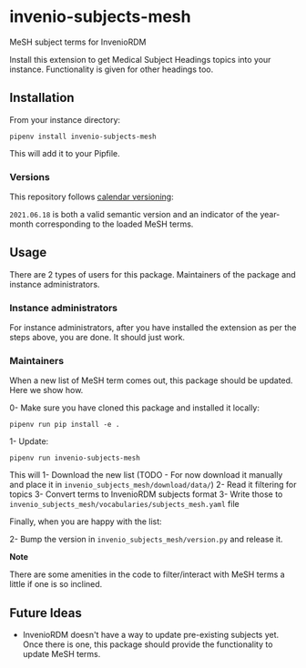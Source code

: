 # invenio-subjects-mesh

MeSH subject terms for InvenioRDM

Install this extension to get Medical Subject Headings topics into your instance. Functionality is given for other headings too.

## Installation

From your instance directory:

    pipenv install invenio-subjects-mesh

This will add it to your Pipfile.

### Versions

This repository follows [calendar versioning](https://calver.org/):

`2021.06.18` is both a valid semantic version and an indicator of the year-month corresponding to the loaded MeSH terms.


## Usage

There are 2 types of users for this package. Maintainers of the package and instance administrators.

### Instance administrators

For instance administrators, after you have installed the extension as per the steps above, you are done. It should just work.

### Maintainers

When a new list of MeSH term comes out, this package should be updated. Here we show how.

0- Make sure you have cloned this package and installed it locally:

    pipenv run pip install -e .

1- Update:

    pipenv run invenio-subjects-mesh

This will
1- Download the new list (TODO - For now download it manually and place it in `invenio_subjects_mesh/download/data/`)
2- Read it filtering for topics
3- Convert terms to InvenioRDM subjects format
3- Write those to `invenio_subjects_mesh/vocabularies/subjects_mesh.yaml` file

Finally, when you are happy with the list:

2- Bump the version in `invenio_subjects_mesh/version.py` and release it.

**Note**

There are some amenities in the code to filter/interact with MeSH terms a little if one is so inclined.


## Future Ideas

- InvenioRDM doesn't have a way to update pre-existing subjects yet. Once there is one,
  this package should provide the functionality to update MeSH terms.
